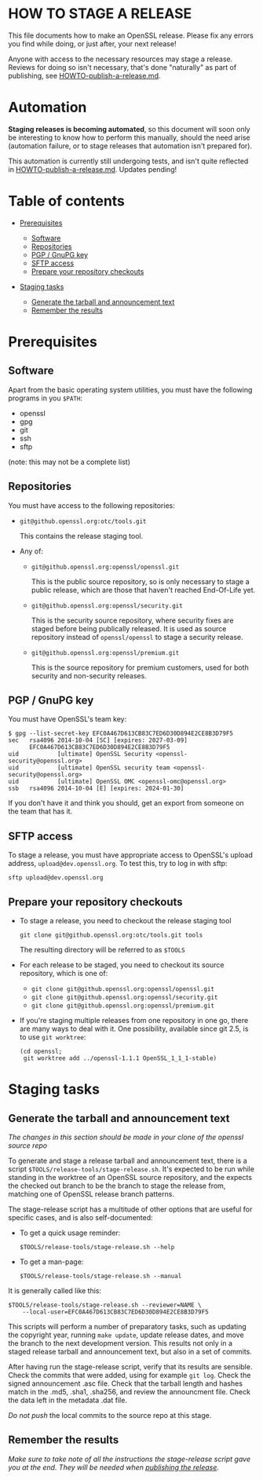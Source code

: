 # HOW TO STAGE A RELEASE

This file documents how to make an OpenSSL release.  Please fix any errors
you find while doing, or just after, your next release!

Anyone with access to the necessary resources may stage a release.  Reviews
for doing so isn't necessary, that's done "naturally" as part of publishing,
see [HOWTO-publish-a-release.md](HOWTO-publish-a-release.md).

# Automation

**Staging releases is becoming automated**, so this document will soon only
be interesting to know how to perform this manually, should the need arise
(automation failure, or to stage releases that automation isn't prepared
for).

This automation is currently still undergoing tests, and isn't quite
reflected in [HOWTO-publish-a-release.md](HOWTO-publish-a-release.md).
Updates pending!

# Table of contents

-   [Prerequisites](#prerequisites)
    -   [Software](#software)
    -   [Repositories](#repositories)
    -   [PGP / GnuPG key](#pgp-gnupg-key)
    -   [SFTP access](#check-your-access)
    -   [Prepare your repository checkouts](#prepare-your-repository-checkouts)
-   [Staging tasks](#staging-tasks)

    -   [Generate the tarball and announcement text](#generating-the-tarball-and-announcement-text)
    -   [Remember the results](#remember-the-results)

# Prerequisites

## Software

Apart from the basic operating system utilities, you must have the following
programs in you `$PATH`:

- openssl
- gpg
- git
- ssh
- sftp

(note: this may not be a complete list)

## Repositories

You must have access to the following repositories:

-   `git@github.openssl.org:otc/tools.git`

    This contains the release staging tool.

-   Any of:

    -   `git@github.openssl.org:openssl/openssl.git`

        This is the public source repository, so is only necessary to stage
        a public release, which are those that haven't reached End-Of-Life
        yet.

    -   `git@github.openssl.org:openssl/security.git`

        This is the security source repository, where security fixes are
        staged before being publically released.  It is used as source
        repository instead of `openssl/openssl` to stage a security
        release.

    -   `git@github.openssl.org:openssl/premium.git`

        This is the source repository for premium customers, used for both
        security and non-security releases.

## PGP / GnuPG key

You must have OpenSSL's team key:

    $ gpg --list-secret-key EFC0A467D613CB83C7ED6D30D894E2CE8B3D79F5
    sec   rsa4096 2014-10-04 [SC] [expires: 2027-03-09]
          EFC0A467D613CB83C7ED6D30D894E2CE8B3D79F5
    uid           [ultimate] OpenSSL Security <openssl-security@openssl.org>
    uid           [ultimate] OpenSSL security team <openssl-security@openssl.org>
    uid           [ultimate] OpenSSL OMC <openssl-omc@openssl.org>
    ssb   rsa4096 2014-10-04 [E] [expires: 2024-01-30]

If you don't have it and think you should, get an export from someone on the
team that has it.

## SFTP access

To stage a release, you must have appropriate access to OpenSSL's upload
address, `upload@dev.openssl.org`.  To test this, try to log in with sftp:

    sftp upload@dev.openssl.org

## Prepare your repository checkouts

-   To stage a release, you need to checkout the release staging tool

        git clone git@github.openssl.org:otc/tools.git tools

    The resulting directory will be referred to as `$TOOLS`

-   For each release to be staged, you need to checkout its source
    repository, which is one of:
    
    -   `git clone git@github.openssl.org:openssl/openssl.git`
    -   `git clone git@github.openssl.org:openssl/security.git`
    -   `git clone git@github.openssl.org:openssl/premium.git`

-   If you're staging multiple releases from one repository in one go, there
    are many ways to deal with it.  One possibility, available since git 2.5,
    is to use `git worktree`:

        (cd openssl;
         git worktree add ../openssl-1.1.1 OpenSSL_1_1_1-stable)

# Staging tasks

## Generate the tarball and announcement text

*The changes in this section should be made in your clone of the openssl
source repo*

To generate and stage a release tarball and announcement text, there is a
script `$TOOLS/release-tools/stage-release.sh`.  It's expected to be run
while standing in the worktree of an OpenSSL source repository, and the
expects the checked out branch to be the branch to stage the release from,
matching one of OpenSSL release branch patterns.

The stage-release script has a multitude of other options that are useful
for specific cases, and is also self-documented:

-   To get a quick usage reminder:

        $TOOLS/release-tools/stage-release.sh --help

-   To get a man-page:

        $TOOLS/release-tools/stage-release.sh --manual

It is generally called like this:

    $TOOLS/release-tools/stage-release.sh --reviewer=NAME \
        --local-user=EFC0A467D613CB83C7ED6D30D894E2CE8B3D79F5

This scripts will perform a number of preparatory tasks, such as updating
the copyright year, running `make update`, update release dates, and move
the branch to the next development version.  This results not only in a
staged release tarball and announcement text, but also in a set of commits.

After having run the stage-release script, verify that its results are
sensible.  Check the commits that were added, using for example `git log`.
Check the signed announcement .asc file.  Check that the tarball length and
hashes match in the .md5, .sha1, .sha256, and review the announcment file.
Check the data left in the metadata .dat file.

*Do not push* the local commits to the source repo at this stage.

## Remember the results

*Make sure to take note of all the instructions the stage-release script gave
you at the end.  They will be needed when
[publishing the release](HOWTO-publish-a-release.md).*
